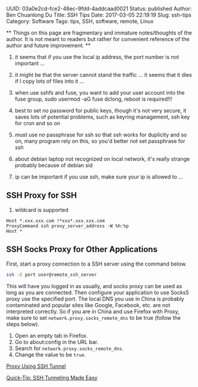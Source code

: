 UUID: 03a0e2cd-fce2-48ec-9fdd-4addcaad0021
Status: published
Author: Ben Chuanlong Du
Title: SSH Tips
Date: 2017-03-05 22:19:19
Slug: ssh-tips
Category: Software
Tags: tips, SSH, software, remote, Linux

**
Things on this page are fragmentary and immature notes/thoughts of the author. 
It is not meant to readers but rather for convenient reference of the author and future improvement.
**
 
1. it seems that if you use the local ip address, the port number is not important ...

2. it might be that the server cannot stand the traffic ...
it seems that it dies if I copy lots of files into it ...

3. when use sshfs and fuse, you want to add your user account into the fuse group, 
sudo usermod -aG fuse dclong, reboot is required!!!

4. best to set no password for public keys, 
though it's not very secure, 
it saves lots of potential problems, such as keyring management, 
ssh key for cron and so on

5. must use no passphrase for ssh so that ssh works
for duplicity and so on,
many program rely on this, so you'd better not set passphrase for ssh

6. about debian laptop not recognized on local network, it's really strange
probably because of debian sid

7. ip can be important if you use ssh, 
make sure your ip is allowed to ...

## SSH Proxy for SSH

1. wildcard is supported
```SSH
Host *.xxx.xxx.com !*xxx*.xxx.xxx.com 
ProxyCommand ssh proxy_server_address -W %h:%p   
Host *
```

## SSH Socks Proxy for Other Applications

First, start a proxy connection to a SSH server using the command below.
```bash
ssh -D port user@remote_ssh_server
```
This will have you logged in as usually,
and socks proxy can be used as long as you are connected.
Then configure your application to use Socks5 proxy use the specified port.
The local DNS you use in China is probably contaminated 
and popular sites like Google, Facebook, etc. are not interpreted correctly.
So if you are in China and use Firefox with Proxy,
make sure to set `network.proxy.socks_remote_dns` to be true (follow the steps below).
1. Open an empty tab in Firefox.
2. Go to about:config in the URL bar.
3. Search for `network.proxy.socks_remote_dns`. 
4. Change the value to be `true`.

[Proxy Using SSH Tunnel](https://www.systutorials.com/944/proxy-using-ssh-tunnel/)

[Quick-Tip: SSH Tunneling Made Easy](http://www.revsys.com/writings/quicktips/ssh-tunnel.html)
